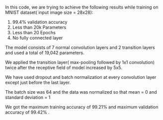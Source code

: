 In this code, we are trying to achieve the following results while training on MNIST dataset( input image size = 28x28):

1. 99.4% validation accuracy
2. Less than 20k Parameters
3. Less than 20 Epochs
4. No fully connected layer

The model consists of 7 normal convolution layers and 2 transition layers and used a total of 19,042 parameters.

We applied the transition layer( max-pooling followed by 1x1 convolution) twice after the receptive field of model increased by 5x5.

We have used dropout and batch normalization at every convolution layer except just before the last layer.

The batch size was 64 and the data was normalized so that mean = 0 and standard deviation = 1

We got the maximum training accuracy of 99.21% and maximum validation accuracy of 99.42% .
